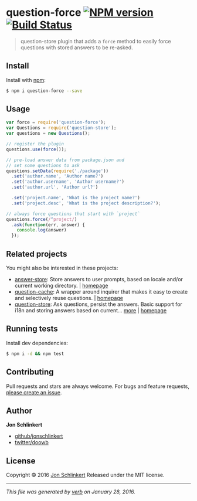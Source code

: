 # question-force [![NPM version](https://img.shields.io/npm/v/question-force.svg)](https://www.npmjs.com/package/question-force) [![Build Status](https://img.shields.io/travis/jonschlinkert/question-force.svg)](https://travis-ci.org/jonschlinkert/question-force)

> question-store plugin that adds a `force` method to easily force questions with stored answers to be re-asked.

## Install

Install with [npm](https://www.npmjs.com/):

```sh
$ npm i question-force --save
```

## Usage

```js
var force = require('question-force');
var Questions = require('question-store');
var questions = new Questions();

// register the plugin
questions.use(force());

// pre-load answer data from package.json and 
// set some questions to ask
questions.setData(require('./package'))
  .set('author.name', 'Author name?')
  .set('author.username', 'Author username?')
  .set('author.url', 'Author url?')

  .set('project.name', 'What is the project name?')
  .set('project.desc', 'What is the project description?');

// always force questions that start with `project`
questions.force(/^project/)
  .ask(function(err, answer) {
    console.log(answer)
  });
```

## Related projects

You might also be interested in these projects:

* [answer-store](https://www.npmjs.com/package/answer-store): Store answers to user prompts, based on locale and/or current working directory. | [homepage](https://github.com/jonschlinkert/answer-store)
* [question-cache](https://www.npmjs.com/package/question-cache): A wrapper around inquirer that makes it easy to create and selectively reuse questions. | [homepage](https://github.com/jonschlinkert/question-cache)
* [question-store](https://www.npmjs.com/package/question-store): Ask questions, persist the answers. Basic support for i18n and storing answers based on current… [more](https://www.npmjs.com/package/question-store) | [homepage](https://github.com/jonschlinkert/question-store)

## Running tests

Install dev dependencies:

```sh
$ npm i -d && npm test
```

## Contributing

Pull requests and stars are always welcome. For bugs and feature requests, [please create an issue](https://github.com/jonschlinkert/question-force/issues/new).

## Author

**Jon Schlinkert**

* [github/jonschlinkert](https://github.com/jonschlinkert)
* [twitter/doowb](http://twitter.com/doowb)

## License

Copyright © 2016 [Jon Schlinkert](https://github.com/jonschlinkert)
Released under the MIT license.

***

_This file was generated by [verb](https://github.com/verbose/verb) on January 28, 2016._